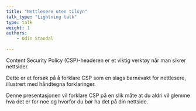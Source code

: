 ```yaml
---
title: "Nettlesere uten tilsyn"
talk_type: "Lightning talk"
type: talk
weight: 1
authors:
    - Odin Standal

---
```

Content Security Policy (CSP)-headeren er et viktig verktøy når man sikrer nettsider. 

Dette er et forsøk på å forklare CSP som en slags barnevakt for nettlesere, illustrert med håndtegna forklaringer.

Denne presentasjonen vil forklare CSP på en slik måte at du aldri vil glemme hva det er for noe og hvorfor du bør ha det på din nettside.
